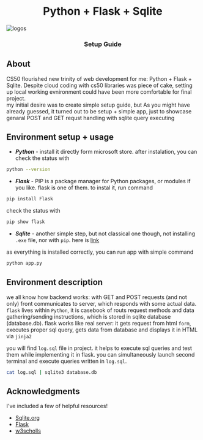<h1 align="center">Python + Flask + Sqlite</h1> 



![logos](https://github.com/tsotneforester/python-flask-sqlite3-CRUD/assets/79293287/3d874e5a-52d0-4ed9-b5a8-6880e29f625a)

<h3 align="center">Setup Guide</h3> 

## About

CS50 flourished new trinity of web development for me: Python + Flask + Sqlite. Despite cloud coding with cs50 libraries was piece of cake, setting up local working evnironment could have been more comfortable for final project.  
my initial desire was to create simple setup guide, but As you might have already guessed, it turned out to be setup + simple app, just to showcase genaral POST and GET requst handling with sqlite query executing


## Environment setup + usage
- **_Python_** - install it directly form microsoft store. after instalation, you can check the status with

```sh
python --version
``` 

- **_Flask_** - PIP is a package manager for Python packages, or modules if you like. flask is one of them. to instal it, run command

```sh
pip install Flask
``` 

check the status with

```sh
pip show flask
``` 

- **_Sqlite_** - another simple step, but not classical one though, not installing `.exe` file, nor with `pip`. here is [link](https://www.youtube.com/results?search_query=sqlite+installation+windows+10)

as everything is installed correctly, you can run app with simple command

```sh
python app.py
``` 

## Environment description
we all know how backend works: with GET and POST requests (and not only) front communicates to server, which responds with some actual data. `flask` lives within `Python`, it is casebook of routs request methods and data gathering/sending instructions, which is stored in sqlite database (database.db). flask works like real server: it gets request from html `form`, executes proper sql query, gets data from database and displays it in HTML via `jinja2`

you will find `log.sql` file in project. it helps to execute sql queries and test them while implementing it in flask. you can simultaneously launch second terminal and execute queries written in `log.sql`.

```sh
cat log.sql | sqlite3 database.db
``` 


## Acknowledgments
 I've included a few of helpful resources!
 
 -  [Sqlite.org](https://www.sqlite.org/doclist.html)
 -  [Flask](https://flask.palletsprojects.com/en/3.0.x/#user-s-guide)
 -  [w3scholls](https://www.w3schools.com/sql/default.asp)




<!-- |||||||||||||| Heading |||||||||||||    -->
<!-- # About The Project -->
<!--<h1 align="center"> About The Project </h1> -->

<!-- |||||||||||||| Emphesize --|||||||||||||| -->
<!-- **bold** / **bold** / <strong>bold</strong> -->
<!-- _italic_ / _italic_ / <i>italic</i> -->
<!-- **_italic + Bold_** -->

<!----------------------------------- HR-------------------------------->

<!-- *** / <hr> / --- -->

<!----------------------------------- List-------------------------------->
<!-- - item -->
<!-- - item -->

<!-- 1. item 1 -->
<!-- 2. item 2 -->

<!----------------------------------- Link -------------------------------->
<!-- [hi](link) -->
<!-- <https://www.markdownguide.org> -->
<!-- <fake@example.com> -->

<!----------------------- image and badge-------------------------------->
<!-- <p align="center"><img src=""></p> -->
<!-- ![txt](src "title") -->
<!-- [![txt](src "title")](link) -->
<!-- ![txt](https://img.shields.io/badge/Nvidia-RTX%204090-D212E1?style=for-the-badge&logo=nvidia&logoColor=white&labelColor=76B900 "image") -->
<!-- ![html](https://img.shields.io/badge/-HTML-6abecd "image") -->

<!----------------------- Blockquote -------------------------------->
<!-- > blockquote -->

<!----------------------- code -------------------------------->
<!-- > `code` -->

<!----------------------- Terminal -------------------------------->
<!-- ```sh
const hello= "hello";
``` -->

<!----------------------- Table-------------------------------->
<!-- | name | surname | age |
| :--- | :-----: | --: |
| 4    |    5    |   6 | -->
<!----------------------- Back To Top -------------------------------->
<!-- <a name="readme-top"></a>
<p align="right">(<a href="#readme-top">back to top</a>)</p> -->



<!----------------------- Links -------------------------------->
<!-- https://readme-typing-svg.demolab.com/demo/ -->
<!-- https://www.markdownguide.org/basic-syntax/#reference-style-links -->
<!-- https://github.com/ikatyang/emoji-cheat-sheet/blob/master/README.md -->
<!-- https://github.com/tandpfun/skill-icons?ref=reactjsexample.com -->
<!-- https://shields.io/ -->
<!-- https://readme-typing-svg.demolab.com/demo/ -->
<!-- https://reheader.glitch.me/home -->
<!-- https://github-profile-summary-cards.vercel.app/demo.html -->
<!-- https://www.terminalgif.com/ -->
<!-- https://home.aveek.io/GitHub-Profile-Badges/ -->
<!-- https://github.com/MikeCodesDotNET/ColoredBadges -->

<!----------------------- Preview -------------------------------->
<!-- https://markdownlivepreview.com/ -->
